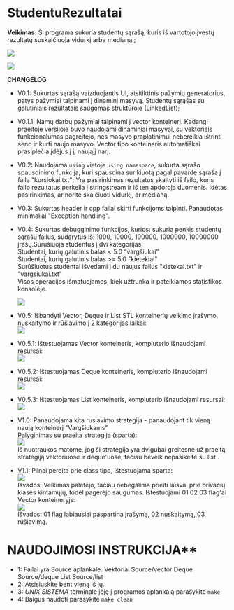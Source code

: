 # StudentuRezultatai

**Veikimas:**
  Ši programa sukuria studentų sąrašą, kuris iš vartotojo įvestų rezultatų suskaičiuoja vidurkį arba medianą.;
  
![](Sample2.png)


![](Sample3.png)

**CHANGELOG**
- V0.1: Sukurtas sąrašą vaizduojantis UI, atsitiktinis pažymių generatorius, patys pažymiai talpinami į dinaminį masyvą. Studentų sąrąšas su galutiniais rezultatais saugomas struktūroje (LinkedList);

- V0.1.1: Namų darbų pažymiai talpinami į vector konteinerį. Kadangi praeitoje versijoje buvo naudojami dinaminiai masyvai, su vektoriais funkcionalumas pagreitėjo, nes masyvo praplatinimui nebereikia ištrinti seno ir kurti naujo masyvo. Vector tipo konteineris automatiškai prasiplečia įdėjus į jį naująjį narį.

- V0.2: Naudojama `using` vietoje `using namespace`, sukurta sąrašo spausdinimo funkcija, kuri spausdina surikiuotą pagal pavardę sąrašą į failą "kursiokai.txt"; Yra pasirinkimas rezultatus skaityti iš failo, kuris failo rezultatus perkelia į stringstream ir iš ten apdoroja duomenis. Idėtas pasirinkimas, ar norite skaičiuoti vidurkį, ar medianą.

- V0.3: Sukurtas header ir cpp failai skirti funkcijoms talpinti. Panaudotas minimaliai "Exception handling".

- V0.4: Sukurtas debugginimo funkcijos, kurios: sukuria penkis studentų sąrašų failus, sudarytus iš: 1000, 10000, 100000, 1000000, 10000000 įrašų.Sūrušiuoja studentus į dvi kategorijas:  
  Studentai, kurių galutinis balas < 5.0 “vargšiukai”  
  Studentai, kurių galutinis balas >= 5.0 "kietekiai"  
  Surūšiuotus studentai išvedami į du naujus failus "kietekai.txt" ir "vargsiukai.txt"  
  Visos operacijos išmatuojamos, kiek užtrunka ir pateikiamos statistikos konsolėje.  
  
  ![](Sample4.png)  

- V0.5: Išbandyti Vector, Deque ir List STL konteinerių veikimo įrašymo, nuskaitymo ir rūšiavimo į 2 kategorijas laikai:  
  ![](palyginimas.png)
- V0.5.1: Ištestuojamas Vector konteineris, kompiuterio išnaudojami resursai:  
  ![](Cpuusage.png)  
- V0.5.2: Ištestuojamas Deque konteineris, kompiuterio išnaudojami resursai:  
  ![](deque-.png)  
- V0.5.3: Ištestuojamas List konteineris, kompiuterio išnaudojami resursai:  
  ![](listousage.png)  
- V1.0: Panaudojama kita rusiavimo strategija - panaudojant tik vieną naują konteinerį "Vargšiukams"  
  Palyginimas su praeita strategija (sparta):  
  ![](strategija.png)  
  Iš nuotraukos matome, jog ši strategija yra dvigubai greitesnė už praeitą strategiją vektoriuose ir deque'uose, tačiau beveik nepasikeitė su list .  
- V1.1: Pilnai pereita prie class tipo, ištestuojama sparta:  
  ![](ClassLyginimas.png)  
  Išvados: Veikimas palėtėjo, tačiau nebegalima prieiti laisvai prie privačių klasės kintamųjų, todėl pagerėjo saugumas.
  Ištestuojami 01 02 03 flag'ai Vector konteineryje:  
  ![](010203testai.png)  
  Išvados: 01 flag labiausiai paspartina įrašymą, 02 nuskaitymą, 03 rušiavimą.
 
# NAUDOJIMOSI INSTRUKCIJA**
- 1: Failai yra Source aplankale. Vektoriai Source/vector Deque Source/deque List Source/list
- 2: Atsisiuskite bent vieną iš jų.
- 3: *UNIX SISTEMA* terminale įėję į programos aplankalą parašykite `make`
- 4: Baigus naudoti parasykite `make clean`
